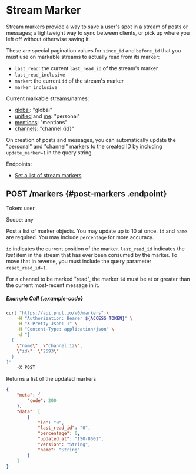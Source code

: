 # Stream Marker

Stream markers provide a way to save a user's spot in a stream of posts or messages; a lightweight way to sync between clients, or pick up where you left off without otherwise saving it.
    
These are special pagination values for `since_id` and `before_id` that you must use on markable streams to actually read from its marker:
    
* `last_read`: the current `last_read_id` of the stream's marker
* `last_read_inclusive`
* `marker`: the current `id` of the stream's marker
* `marker_inclusive`
    
Current markable streams/names:

* [global](posts/streams#get-posts-streams-global): "global"
* [unified](posts/streams#get-posts-streams-unified) and [me](posts/streams#get-posts-streams-me): "personal"
* [mentions](posts/streams#get-users-id-mentions): "mentions"
* [channels](channels/lookup#get-channels-id): "channel:{id}"
    
On creation of posts and messages, you can automatically update the "personal" and "channel" markers to the created ID by including `update_marker=1` in the query string.

Endpoints:

* [Set a list of stream markers](#post-markers)
    
    
## <span class="method method-post">POST</span> /markers {#post-markers .endpoint}

Token: <span class="endpoint-meta">user</span>

Scope: <span class="endpoint-meta">any</span>

Post a list of marker objects. You may update up to 10 at once. `id` and `name` are required. You may include `percentage` for more accuracy.
    
`id` indicates the current position of the marker. `last_read_id` indicates the *last* item in the stream that has ever been consumed by the marker. To move that in reverse, you must include the query parameter `reset_read_id=1`.
    
For a channel to be marked "read", the marker `id` must be at or greater than the current most-recent message in it.
    
##### Example Call {.example-code}
        
```bash
curl "https://api.pnut.io/v0/markers" \
    -H "Authorization: Bearer ${ACCESS_TOKEN}" \
    -H "X-Pretty-Json: 1" \
    -H "Content-Type: application/json" \
    -d "[
  {
    \"name\": \"channel:12\",
    \"id\": \"2593\"
  }
]"
    -X POST
```
    
Returns a list of the updated markers
        
```json
{
    "meta": {
        "code": 200
    },
    "data": [
        {
            "id": "0",
            "last_read_id": "0",
            "percentage": 0,
            "updated_at": "ISO-8601",
            "version": "String",
            "name": "String"
        }
    ]
}
```
